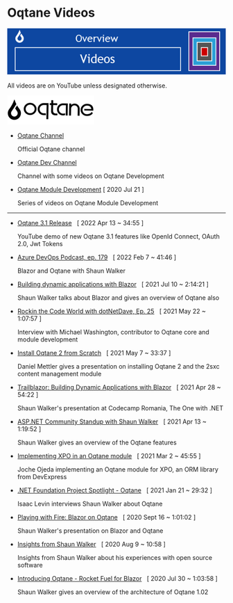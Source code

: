 # Oqtane Videos

![videosbanner](./assets/videos-banner.png)

All videos are on YouTube unless designated otherwise.

![Oqtane Rocks!](./assets/logo.png)

* [Oqtane Channel](https://www.youtube.com/channel/UCrHoLk244v1Fo-nXeinleDg/featured) 
  <p>Official Oqtane channel</p>
* [Oqtane Dev Channel](https://www.youtube.com/channel/UCE2C_4l0EtEAMye7R9DMN1A) 
  <p>Channel with some videos on Oqtane Development</p>
* [Oqtane Module Development](https://www.youtube.com/watch?v=JPfUZPlRRCE&list=PLYhXmd7yV0elLNLfQwZBUlM7ZSMYPTZ_f) [ 2020 Jul 21 ] 
  <p>Series of videos on Oqtane Module Development</p>

<hr>

* [Oqtane 3.1 Release](https://www.youtube.com/watch?v=Yvp_PLvJqqk&list=PLYhXmd7yV0elgxeCoFztf-l92OmlJYRnj) &nbsp;  [ 2022 Apr 13 ~ 34:55 ] 
   <p>YouTube demo of new Oqtane 3.1 features like OpenId Connect, OAuth 2.0, Jwt Tokens</p>
* [Azure DevOps Podcast, ep. 179](https://www.youtube.com/watch?v=EWFKTDaALsw)  &nbsp;  [ 2022 Feb 7 ~ 41:46 ]
   <p>Blazor and Oqtane with Shaun Walker</p>
* [Building dynamic applications with Blazor](https://www.youtube.com/watch?v=Yc84OHgPwLI)  &nbsp;  [ 2021 Jul 10 ~ 2:14:21 ] 
   <p>Shaun Walker talks about Blazor and gives an overview of Oqtane also</p>
* [Rockin the Code World with dotNetDave, Ep. 25](https://www.youtube.com/watch?v=ADf67QNd2fE&t=1s)  &nbsp;  [ 2021 May 22 ~ 1:07:57 ]
  <p>Interview with Michael Washington, contributor to Oqtane core and module development</p>
* [Install Oqtane 2 from Scratch](https://www.youtube.com/watch?v=dOD0gjvlGoc)  &nbsp; [ 2021 May 7 ~ 33:37 ]
  <p>Daniel Mettler gives a presentation on installing Oqtane 2 and the 2sxc content management module </p>
* [Trailblazor: Building Dynamic Applications with Blazor](https://www.youtube.com/watch?v=ZuIImrCVtas)  &nbsp;  [ 2021 Apr 28 ~ 54:22 ]
  <p>Shaun Walker's presentation at Codecamp Romania, The One with .NET</p>
* [ASP.NET Community Standup with Shaun Walker](https://www.youtube.com/watch?v=livNmRqDnMI&list=PLdo4fOcmZ0oX-DBuRG4u58ZTAJgBAeQ-t&index=5)  &nbsp; [ 2021 Apr 13 ~ 1:19:52 ]
  <p>Shaun Walker gives an overview of the Oqtane features</p>
* [Implementing XPO in an Oqtane module](https://www.youtube.com/watch?v=4mJJcz-YuXA)  &nbsp;  [ 2021 Mar 2 ~ 45:55 ]
  <p>Joche Ojeda implementing an Oqtane module for XPO, an ORM library from DevExpress </p>
* [.NET Foundation Project Spotlight - Oqtane](https://www.youtube.com/watch?v=YlqoHGxe_ZU&t=457s)  &nbsp; [ 2021 Jan 21 ~ 29:32 ]
  <p>Isaac Levin interviews Shaun Walker about Oqtane</p>
* [Playing with Fire: Blazor on Oqtane](https://www.youtube.com/watch?v=YRSLWOrJH4Q&t=360s)  &nbsp;  [ 2020 Sept 16 ~ 1:01:02 ]
  <p>Shaun Walker's presentation on Blazor and Oqtane </p>
* [Insights from Shaun Walker](https://www.youtube.com/watch?v=yZ4mVpBFaWg)  &nbsp;  [ 2020 Aug 9 ~ 10:58 ]
  <p>Insights from Shaun Walker about his experiences with open source software</p>
* [Introducing Oqtane - Rocket Fuel for Blazor](https://www.youtube.com/watch?v=gaRPnfSMQn8)  &nbsp;  [ 2020 Jul 30 ~ 1:03:58 ]
  <p>Shaun Walker gives an overview of the architecture of Oqtane 1.02 </p>

